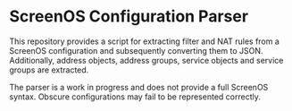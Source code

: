 # ScreenOS Configuration Parser
This repository provides a script for extracting filter and NAT rules from a ScreenOS configuration and subsequently converting them to JSON. Additionally, address objects, address groups, service objects and service groups are extracted. 

The parser is a work in progress and does not provide a full ScreenOS syntax. Obscure configurations may fail to be represented correctly.